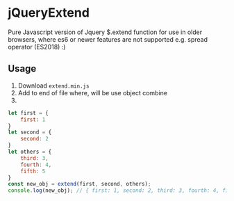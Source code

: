# jQueryExtend
Pure Javascript version of Jquery $.extend function for use in older browsers, where es6 or newer features are not supported e.g. spread operator (ES2018) :)

## Usage

1. Download `extend.min.js`
2. Add to end of file where, will be use object combine
3. 
```javascript
let first = {
	first: 1
}
let second = {
	second: 2
}
let others = {
	third: 3,
	fourth: 4,
	fifth: 5
}
const new_obj = extend(first, second, others);
console.log(new_obj); // { first: 1, second: 2, third: 3, fourth: 4, fifth: 5 }
```
